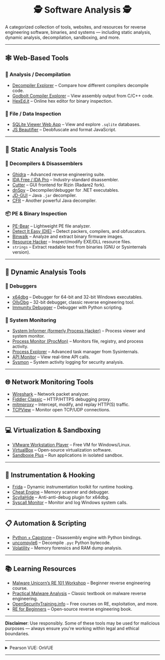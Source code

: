 <div align="center">

# 🕵️ Software Analysis 🕵️

</div>

A categorized collection of tools, websites, and resources for reverse engineering software, binaries, and systems — including static analysis, dynamic analysis, decompilation, sandboxing, and more.

---

## 🕸️ Web-Based Tools

### 🧠 Analysis / Decompilation
- [Decompiler Explorer](https://dogbolt.org/) – Compare how different compilers decompile code.
- [Godbolt Compiler Explorer](https://godbolt.org/) – View assembly output from C/C++ code.
- [HexEd.it](https://hexed.it/) – Online hex editor for binary inspection.

### 📂 File / Data Inspection
- [SQLite Viewer Web App](https://sqliteviewer.app/) – View and explore `.sqlite` databases.
- [JS Beautifier](https://beautifier.io/) – Deobfuscate and format JavaScript.

---

## 🧰 Static Analysis Tools

### 🧠 Decompilers & Disassemblers
- [Ghidra](https://github.com/NationalSecurityAgency/ghidra) – Advanced reverse engineering suite.
- [IDA Free / IDA Pro](https://hex-rays.com/ida-free/) – Industry-standard disassembler.
- [Cutter](https://github.com/rizinorg/cutter) – GUI frontend for Rizin (Radare2 fork).
- [dnSpy](https://github.com/dnSpyEx/dnSpy) – Decompiler/debugger for .NET executables.
- [JD-GUI](http://java-decompiler.github.io/) – Java `.jar` decompiler.
- [CFR](https://github.com/leibnitz27/cfr) – Another powerful Java decompiler.

### 📦 PE & Binary Inspection
- [PE-Bear](https://github.com/hasherezade/pe-bear) – Lightweight PE file analyzer.
- [Detect It Easy (DIE)](https://github.com/horsicq/DIE-engine) – Detect packers, compilers, and obfuscators.
- [Binwalk](https://github.com/ReFirmLabs/binwalk) – Analyze and extract binary firmware images.
- [Resource Hacker](http://www.angusj.com/resourcehacker/) – Inspect/modify EXE/DLL resource files.
- `strings` – Extract readable text from binaries (GNU or Sysinternals version).

---

## 🧪 Dynamic Analysis Tools

### 🐞 Debuggers
- [x64dbg](https://github.com/x64dbg/x64dbg) – Debugger for 64-bit and 32-bit Windows executables.
- [OllyDbg](http://www.ollydbg.de/) – 32-bit debugger, classic reverse engineering tool.
- [Immunity Debugger](https://debugger.immunityinc.com/) – Debugger with Python scripting.

### 📡 System Monitoring
- [System Informer (formerly Process Hacker)](https://github.com/winsiderss/systeminformer) – Process viewer and system monitor.
- [Process Monitor (ProcMon)](https://learn.microsoft.com/en-us/sysinternals/downloads/procmon) – Monitors file, registry, and process activity.
- [Process Explorer](https://learn.microsoft.com/en-us/sysinternals/downloads/process-explorer) – Advanced task manager from Sysinternals.
- [API Monitor](http://www.rohitab.com/apimonitor) – View real-time API calls.
- [Sysmon](https://learn.microsoft.com/en-us/sysinternals/downloads/sysmon) – System activity logging for security analysis.

---

## 🌐 Network Monitoring Tools

- [Wireshark](https://www.wireshark.org/) – Network packet analyzer.
- [Fiddler Classic](https://www.telerik.com/fiddler/fiddler-classic) – HTTP/HTTPS debugging proxy.
- [mitmproxy](https://mitmproxy.org/) – Intercept, modify, and replay HTTP(S) traffic.
- [TCPView](https://learn.microsoft.com/en-us/sysinternals/downloads/tcpview) – Monitor open TCP/UDP connections.

---

## 💻 Virtualization & Sandboxing

- [VMware Workstation Player](https://www.vmware.com/products/workstation-player.html) – Free VM for Windows/Linux.
- [VirtualBox](https://www.virtualbox.org/) – Open-source virtualization software.
- [Sandboxie Plus](https://github.com/sandboxie-plus/Sandboxie) – Run applications in isolated sandbox.

---

## 🧬 Instrumentation & Hooking

- [Frida](https://frida.re/) – Dynamic instrumentation toolkit for runtime hooking.
- [Cheat Engine](https://www.cheatengine.org/) – Memory scanner and debugger.
- [ScyllaHide](https://github.com/x64dbg/ScyllaHide) – Anti-anti-debug plugin for x64dbg.
- [Syscall Monitor](https://github.com/SamuelTulach/syscall-monitor) – Monitor and log Windows system calls.

---

## 📋 Automation & Scripting

- [Python + Capstone](http://www.capstone-engine.org/) – Disassembly engine with Python bindings.
- [uncompyle6](https://github.com/rocky/python-uncompyle6) – Decompile `.pyc` Python bytecode.
- [Volatility](https://www.volatilityfoundation.org/) – Memory forensics and RAM dump analysis.

---

## 📚 Learning Resources

- [Malware Unicorn’s RE 101 Workshop](https://malwareunicorn.org/workshops/re101.html) – Beginner reverse engineering course.
- [Practical Malware Analysis](https://nostarch.com/malware) – Classic textbook on malware reverse engineering.
- [OpenSecurityTraining.info](https://opensecuritytraining.info/) – Free courses on RE, exploitation, and more.
- [RE for Beginners](https://beginners.re/) – Open-source reverse engineering book.

---

**Disclaimer**: Use responsibly. Some of these tools may be used for malicious purposes — always ensure you're working within legal and ethical boundaries.

---

<details>
<summary>Pearson VUE: OnVUE</summary>

- [Sameple Exam/System Test](https://vueop.startpractice.com/)
- [System Requirements](https://home.pearsonvue.com/Standalone-pages/System-requirements-PVBL.aspx)

- Exam Content & Special Configurations (SDS)
```
https://securedelivery-hs-prd-1.pearsonvue.com/SecureDeliveryService
```

- Application location:
```batch
%APPDATA%\OnVUE\BrowserLock.exe
```

- Log file location:
```batch
%LOCALAPPDATA%\BrowserLock\log
```

- Commands it runs
```powershell
# Obtains NetConnectionID
wmic nic where "NetConnectionStatus = 2" get NetConnectionID /value

# Obtains USB FriendlyName
powershell.exe Get-PnpDevice -PresentOnly | Where-Object { $_.InstanceId -match '^USB' }

# Obtains Display/Monitor FriendlyName
powershell.exe -Command "Get-WmiObject -Namespace 'root\WMI' -Class 'WMIMonitorID' | ForEach-Object -Process { if($_.UserFriendlyName) { ([System.Text.Encoding]::ASCII.GetString($_.UserFriendlyName)).Replace('$([char]0x0000)','') } }"

# Obtains running processes
powershell.exe /c Get-CimInstance -className win32_process | select Name,ProcessId,ParentProcessId,CommandLine,ExecutablePath

# Obtains MachineGUID
powershell (Get-ItemProperty registry::HKEY_LOCAL_MACHINE\SOFTWARE\Microsoft\Cryptography\ -Name MachineGuid).MachineGUID

# Obtains system hostname
C:\Windows\system32\cmd.exe /c hostname
```

- Hypervisor System Checks (in log file):
```
# LOG:
XXXX-XX-XX XX:XX:XX.XXX-XXXX [BROWSER LOCK] [INFO] VM Allowed flag value from forensics is vmAllowedForensic=false
XXXX-XX-XX XX:XX:XX.XXX-XXXX [BROWSER LOCK] [INFO] Multiple Monitor Allowed flag value from forensics is multiMonitorAllowedForensic=false
XXXX-XX-XX XX:XX:XX.XXX-XXXX [BROWSER LOCK] [INFO] VPN Allowed flag value from forensics is vpnAllowedForensic=true
XXXX-XX-XX XX:XX:XX.XXX-XXXX [BROWSER LOCK] [INFO] Shutdown file monitor started
XXXX-XX-XX XX:XX:XX.XXX-XXXX [BROWSER LOCK] [INFO] VM configuration received from SDS will be applied for validation
XXXX-XX-XX XX:XX:XX.XXX-XXXX [BROWSER LOCK] [INFO] VM detection value is: vmDetectConfig=true
XXXX-XX-XX XX:XX:XX.XXX-XXXX [BROWSER LOCK] [INFO] Multiple monitor configuration received from SDS will be applied for validation
XXXX-XX-XX XX:XX:XX.XXX-XXXX [BROWSER LOCK] [INFO] Multiple monitor detection value is: multipleMonitorDetectConfig=true
XXXX-XX-XX XX:XX:XX.XXX-XXXX [BROWSER LOCK] [INFO] VPN configuration received from forensics will be applied for validation
XXXX-XX-XX XX:XX:XX.XXX-XXXX [BROWSER LOCK] [INFO] VPN detection value is: vpnDetectConfig=false
XXXX-XX-XX XX:XX:XX.XXX-XXXX [BROWSER LOCK] [INFO] USB mass storage detection value is: usbDetectConfig=false
XXXX-XX-XX XX:XX:XX.XXX-XXXX [BROWSER LOCK] [INFO] Minimum browserlock version required: 2304 
XXXX-XX-XX XX:XX:XX.XXX-XXXX [BROWSER LOCK] [INFO] Current browserlock version: 2402.1.1 
XXXX-XX-XX XX:XX:XX.XXX-XXXX [BROWSER LOCK] [INFO] Check if Browserlock running on VM: {DMI type 1 (System Information) - Product Name}, {DMI type 2 (Base Board Information) - Serial Number}, runningOnVM=false
XXXX-XX-XX XX:XX:XX.XXX-XXXX [BROWSER LOCK] [INFO] VM check: diskSize=499 GB
XXXX-XX-XX XX:XX:XX.XXX-XXXX [BROWSER LOCK] [INFO] Browserlock is not running on virtual machine
XXXX-XX-XX XX:XX:XX.XXX-XXXX [BROWSER LOCK] [INFO] Display HDCP supported check: hdcpSupported=true
XXXX-XX-XX XX:XX:XX.XXX-XXXX [BROWSER LOCK] [INFO] Number of display devices connected: AWT=1, Physical=1, Physical/Virtual=1, Duplicate=1

# BrowserLock Booleon Variables
- hdcpSupported
- multiMonitorAllowedForensic
- multipleMonitorDetectConfig
- runningOnVM
- usbDetectConfig
- vmAllowedForensic
- vmDetectConfig
- vpnAllowedForensic
- vpnDetectConfig
```

![image](https://github.com/Scrut1ny/Hypervisor-Phantom/assets/53458032/af144f9c-e69b-4998-8b44-16c876612c25)

</details>

---
